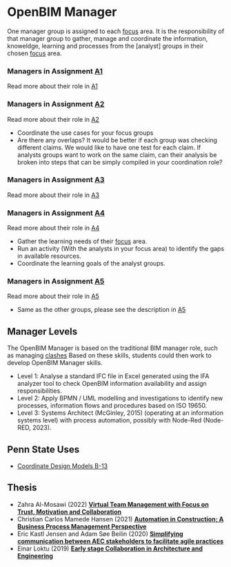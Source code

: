 # OpenBIM Manager


One manager group is assigned to each [focus] area. It is the responsibility of that manager group to gather, manage and coordinate the information, knoweldge, learning and processes from the [analyst] groups in their chosen [focus] area.

### Managers in Assignment [A1]
Read more about their role in [A1]


### Managers in Assignment [A2]
Read more about their role in [A2]
* Coordinate the use cases for your focus groups
* Are there any overlaps? It would be better if each group was checking different claims. We would like to have one test for each claim. If analysts groups want to work on the same claim, can their analysis be broken into steps that can be simply compiled in your coordination role? 

### Managers in Assignment [A3]
Read more about their role in [A3]

### Managers in Assignment [A4]
Read more about their role in [A4]
* Gather the learning needs of their [focus] area.
* Run an activity (With the analysts in your focus area) to identify the gaps in available resources.
* Coordinate the learning goals of the analyst groups.

### Managers in Assignment [A5]
Read more about their role in [A5]
* Same as the other groups, please see the description in [A5]

## Manager Levels
The OpenBIM Manager is based on the traditional BIM manager role, such as managing [clashes] Based on these skills, students could then work to develop OpenBIM Manager skills.

* Level 1: Analyse a standard IFC file in Excel generated using the IFA analyzer tool to check OpenBIM information availability and assign responsibilities.
* Level 2: Apply BPMN / UML modelling and investigations to identify new processes, information flows and procedures based on ISO 19650.
* Level 3: Systems Architect (McGinley, 2015) (operating at an information systems level) with process automation, possibly with Node-Red (Node-RED, 2023).

## Penn State Uses
* [Coordinate Design Models B-13](https://psu.pb.unizin.org/bimprojectexecutionplanning/back-matter/use-3d-coordination/)

## Thesis
* Zahra Al-Mosawi (2022) [**Virtual Team Management with Focus on Trust, Motivation and Collaboration**](https://findit.dtu.dk/en/catalog/620ce9ae19de8c7274e03dba)
* Christian Carlos Mamede Hansen (2021) [**Automation in Construction; A Business Process Management Perspective**](https://findit.dtu.dk/en/catalog/60421fb4d9001d016e358134)
* Eric Kastl Jensen and Adam Søe Beilin (2020) [**Simplifying communication between AEC stakeholders to facilitate agile practices**](https://findit.dtu.dk/en/catalog/5f522104d9001d01694ab010)
* Einar Loktu (2019) [**Early stage Collaboration in Architecture and Engineering**](https://findit.dtu.dk/en/catalog/5d3d8339d9001d32f558c126)

[focus]: /Focus
[clashes]: /Concepts/Clash.md

[A1]: /Assignments/A1.md
[A2]: /Assignments/A2.md
[A3]: /Assignments/A3.md
[A4]: /Assignments/A4.md
[A5]: /Assignments/A5.md

